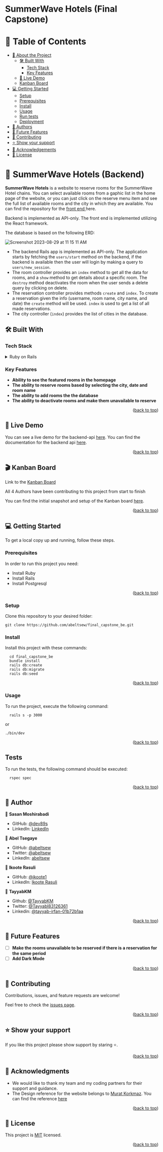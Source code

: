 # SummerWave Hotels (Final Capstone)

<a id="readme-top"></a>

# 📗 Table of Contents

- [📖 About the Project](#about-project)
  - [🛠 Built With](#built-with)
    - [Tech Stack](#tech-stack)
    - [Key Features](#key-features)
  - [🚀 Live Demo](#live-demo)
  - [Kanban Board](#kanban)
- [💻 Getting Started](#getting-started)
  - [Setup](#setup)
  - [Prerequisites](#prerequisites)
  - [Install](#install)
  - [Usage](#usage)
  - [Run tests](#run-tests)
  - [Deployment](#triangular_flag_on_post-deployment)
- [👥 Authors](#authors)
- [🔭 Future Features](#future-features)
- [🤝 Contributing](#contributing)
- [⭐️ Show your support](#support)
- [🙏 Acknowledgements](#acknowledgements)
- [📝 License](#license)

<!-- PROJECT DESCRIPTION -->

# 📖 SummerWave Hotels (Backend) <a id="about-project"></a>

**SummerWave Hotels** is a website to reserve rooms for the SummerWave Hotel chains. You can select available rooms from a gaphic list in the home page of the website, or you can just click on the reserve menu item and see the full list of available rooms and the city in which they are available. You can find the repository for the [front end ](https://github.com/dev89s/final-capstone-front-end)here.

Backend is implemented as API-only. The front end is implemented utilizing the React framework.


The database is based on the following ERD:

![Screenshot 2023-08-29 at 11 15 11 AM](https://github.com/abeltsew/final_capstone_be/assets/116716802/b3fecb1b-f66c-4b34-867a-173eb14b3f27)

- The backend Rails app is implemented as API-only. The application starts by fetching the `users/start` method on the backend, if the backend is available then the user will login by making a query to `users/new_session`. 
- The room controller provides an `index` method to get all the data for rooms, and a `show` method to get details about a specific room. The `destroy` method deactivates the room when the user sends a delete query by clicking on delete.
- The reservation controller provides methods `create` and `index`. To create a reservation given the info (username, room name, city name, and date) the `create` method will be used. `index` is used to get a list of all made reservations.
- The city controller (`index`) provides the list of cities in the database.

## 🛠 Built With <a id="built-with"></a>

### Tech Stack <a id="tech-stack"></a>

<details>
  <summary>Ruby on Rails</summary>
  <ul>
    <li><a>https://rubyonrails.org/</a></li>
    <!-- <li><a>https://rubyonrails.org/</a></li> -->
  </ul>
</details>

<!-- Features -->

### Key Features <a id="key-features"></a>

- **Ability to see the featured rooms in the homepage**
- **The ability to reserve rooms based by selecting the city, date and room name**
- **The ability to add rooms the the database**
- **The ability to deactivate rooms and make them unavailable to reserve**

<p align="right">(<a href="#readme-top">back to top</a>)</p>

## 🚀 Live Demo <a id="live-demo"></a>

You can see a live demo for the backend-api [here](https://summerwave.onrender.com/).
You can find the documentation for the backend api [here](https://summerwave.onrender.com/api-docs/).

<p align="right">(<a href="#readme-top">back to top</a>)</p>

## 🎬 Kanban Board <a id="kanban"></a> 

Link to the [Kanban Board](https://github.com/abeltsew/final_capstone_be/projects/1)

All 4 Authors have been contributing to this project from start to finish

You can find the initial snapshot and setup of the Kanban board [here](https://github.com/abeltsew/final_capstone_be/issues/13).


<p align="right">(<a href="#readme-top">back to top</a>)</p> 

<!-- GETTING STARTED -->

## 💻 Getting Started <a id="getting-started"></a>

To get a local copy up and running, follow these steps.

### Prerequisites

In order to run this project you need:

- Install Ruby
- Install Rails
- Install Postgresql
<p align="right">(<a href="#readme-top">back to top</a>)</p>

### Setup

Clone this repository to your desired folder:

```
git clone https://github.com/abeltsew/final_capstone_be.git
```

### Install

Install this project with these commands:

```
  cd final_capstone_be
  bundle install
  rails db:create
  rails db:migrate
  rails db:seed
```
<p align="right">(<a href="#readme-top">back to top</a>)</p>

### Usage

To run the project, execute the following command:

```
  rails s -p 3000
```

or

```
./bin/dev
```
<p align="right">(<a href="#readme-top">back to top</a>)</p>

## Tests

To run the tests, the following command should be executed:

```
  rspec spec
```

<p align="right">(<a href="#readme-top">back to top</a>)</p>

<!-- ### Deployment <a id="triangular_flag_on_post-deployment"></a>

- [N/A]

<p align="right">(<a href="#readme-top">back to top</a>)</p> -->

<!-- AUTHORS -->

## 👥 Author <a id="authors"></a>

👤 **Sasan Moshirabadi**

- GitHub: [@dev89s](https://github.com/dev89s)
- LinkedIn: [LinkedIn](https://linkedin.com/in/sasan-moshirabadi)

👤 **Abel Tsegaye**

- GitHub: [@abeltsew](https://github.com/abeltsew)
- Twitter: [@abeltsew](https://twitter.com/abeltsew)
- LinkedIn: [abeltsew](https://linkedin.com/in/abeltsew)

👤 **Ikoote Rasuli**

- GitHub: [@ikoote1](https://github.com/ikoote1)
- LinkedIn: [Ikoote Rasuli](https://www.linkedin.com/in/ikooterasuli/)

👤 **TayyabKM**

- Github: [@TayyabKM](https://github.com/TayyabKM)
- Twitter: [@TayyabI83126361](https://twitter.com/TayyabI83126361)
- Linkedin: [@tayyab-irfan-01b72b1aa](https://www.linkedin.com/in/tayyab-irfan-01b72b1aa/)

<p align="right">(<a href="#readme-top">back to top</a>)</p>

<!-- FUTURE FEATURES -->

## 🔭 Future Features <a id="future-features"></a>

- [ ] **Make the rooms unavailable to be reserved if there is a reservation for the same period**
- [ ] **Add Dark Mode**

<p align="right">(<a href="#readme-top">back to top</a>)</p>

<!-- CONTRIBUTING -->

## 🤝 Contributing <a id="contributing"></a>

Contributions, issues, and feature requests are welcome!

Feel free to check the [issues page](https://github.com/abeltsew/final_capstone_be/issues).

<p align="right">(<a href="#readme-top">back to top</a>)</p>

<!-- SUPPORT -->

## ⭐️ Show your support <a id="support"></a>

If you like this project please show support by staring ⭐️.

<p align="right">(<a href="#readme-top">back to top</a>)</p>

<!-- ACKNOWLEDGEMENTS -->

## 🙏 Acknowledgments <a id="acknowledgements"></a>

- We would like to thank my team and my coding partners for their support and guidance.
- The Design reference for the website belongs to [Murat Korkmaz](https://www.behance.net/muratk). You can find the reference [here](https://www.behance.net/gallery/26425031/Vespa-Responsive-Redesign)

<p align="right">(<a href="#readme-top">back to top</a>)</p>

<!-- LICENSE -->

## 📝 License <a id="license"></a>

This project is [MIT](./LICENSE) licensed.

<p align="right">(<a href="#readme-top">back to top</a>)</p>
